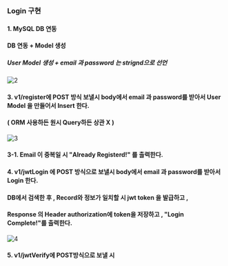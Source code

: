 ### Login 구현

#### 1. MySQL DB 연동
#### DB 연동 + Model 생성
##### User Model 생성 + email 과 password 는 strignd으로 선언
![2](https://user-images.githubusercontent.com/98307410/211160322-b86b4ca1-7a39-4ba4-a731-bcc760dd6f58.PNG)



#### 3. v1/register에 POST 방식 보낼시 body에서 email 과 password를 받아서 User Model 을 만들어서 Insert 한다.
#### ( ORM 사용하든 원시 Query하든 상관 X )
![3](https://user-images.githubusercontent.com/98307410/211161195-d40b861b-3b50-465b-980e-cb48fb14ee82.PNG)
#### 3-1. Email 이 중복일 시 "Already Registerd!" 를 출력한다.

#### 4. v1/jwtLogin 에 POST 방식으로 보낼시 body에서 email 과 password를 받아서 Login 한다.
#### DB에서 검색한 후 , Record와 정보가 일치할 시 jwt token 을 발급하고 , 
#### Response 의 Header authorization에 token을 저장하고 , "Login Complete!"를 출력한다.
![4](https://user-images.githubusercontent.com/98307410/211161474-6fa174dd-fca0-4b01-83be-85b5f813971d.PNG)

#### 5. v1/jwtVerify에 POST방식으로 보낼 시 
